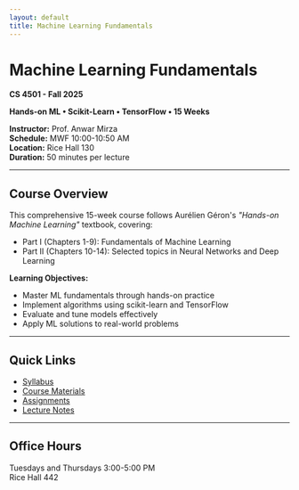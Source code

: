 ```yaml
---
layout: default
title: Machine Learning Fundamentals
---
```


# Machine Learning Fundamentals  
**CS 4501 - Fall 2025**  

<!--
![Course Banner](assets/banner.png)
-->

**Hands-on ML • Scikit-Learn • TensorFlow • 15 Weeks**

**Instructor:** Prof. Anwar Mirza  
**Schedule:** MWF 10:00-10:50 AM  
**Location:** Rice Hall 130  
**Duration:** 50 minutes per lecture  

---

## Course Overview

This comprehensive 15-week course follows Aurélien Géron's *"Hands-on Machine Learning"* textbook, covering:

- Part I (Chapters 1-9): Fundamentals of Machine Learning
- Part II (Chapters 10-14): Selected topics in Neural Networks and Deep Learning

**Learning Objectives:**
- Master ML fundamentals through hands-on practice
- Implement algorithms using scikit-learn and TensorFlow
- Evaluate and tune models effectively
- Apply ML solutions to real-world problems

---

## Quick Links

- [Syllabus](syllabus.md)
- [Course Materials](materials.md)
- [Assignments](/assignments)
- [Lecture Notes](/lectures)

---

## Office Hours

Tuesdays and Thursdays 3:00-5:00 PM  
Rice Hall 442
